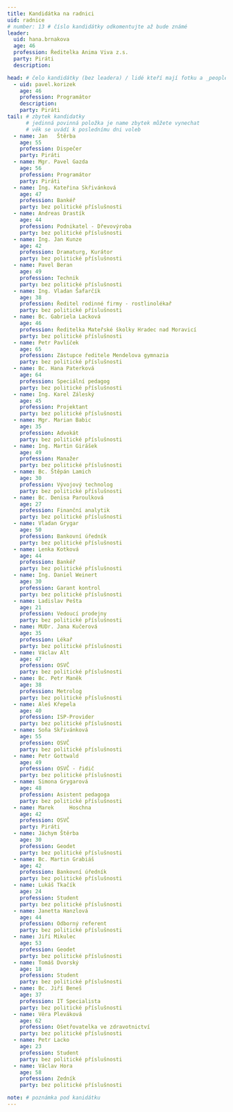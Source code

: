 ```yaml
---
title: Kandidátka na radnici
uid: radnice
# number: 13 # číslo kandidátky odkomentujte až bude známé
leader:
  uid: hana.brnakova
  age: 46
  profession: Ředitelka Anima Viva z.s.
  party: Piráti
  description: 

head: # čelo kandidátky (bez leadera) / lidé kteří mají fotku a _people/jmeno.md
  - uid: pavel.korizek
    age: 46
    profession: Programátor
    description: 
    party: Piráti
tail: # zbytek kandidatky
      # jedinná povinná položka je name zbytek můžete vynechat
      # věk se uvádí k poslednímu dni voleb
  - name: Jan	Štěrba
    age: 55
    profession: Dispečer
    party: Piráti
  - name: Mgr. Pavel Gazda
    age: 56
    profession: Programátor
    party: Piráti
  - name: Ing. Kateřina Skřivánková
    age: 47
    profession: Bankéř
    party: bez politické příslušnosti
  - name: Andreas Drastík
    age: 44
    profession: Podnikatel - Dřevovýroba
    party: bez politické příslušnosti
  - name: Ing. Jan Kunze
    age: 42
    profession: Dramaturg, Kurátor
    party: bez politické příslušnosti
  - name: Pavel	Beran
    age: 49
    profession: Technik
    party: bez politické příslušnosti
  - name: Ing. Vladan Šafarčík
    age: 38
    profession: Ředitel rodinné firmy - rostlinolékař
    party: bez politické příslušnosti 
  - name: Bc. Gabriela Lacková
    age: 46
    profession: Ředitelka Mateřské školky Hradec nad Moravicí
    party: bez politické příslušnosti
  - name: Petr Pavlíček
    age: 65
    profession: Zástupce ředitele Mendelova gymnazia
    party: bez politické příslušnosti
  - name: Bc. Hana Paterková
    age: 64
    profession: Speciální pedagog
    party: bez politické příslušnosti
  - name: Ing. Karel Záleský
    age: 45
    profession: Projektant
    party: bez politické příslušnosti
  - name: Mgr. Marian Babic
    age: 35
    profession: Advokát
    party: bez politické příslušnosti
  - name: Ing. Martin Girášek	
    age: 49
    profession: Manažer
    party: bez politické příslušnosti
  - name: Bc. Štěpán Lamich
    age: 30
    profession: Vývojový technolog 
    party: bez politické příslušnosti
  - name: Bc. Denisa Paroulková
    age: 27
    profession: Finanční analytik
    party: bez politické příslušnosti
  - name: Vladan Grygar
    age: 50
    profession: Bankovní úředník
    party: bez politické příslušnosti	
  - name: Lenka	Kotková 
    age: 44
    profession: Bankéř
    party: bez politické příslušnosti
  - name: Ing. Daniel Weinert
    age: 30
    profession: Garant kontrol
    party: bez politické příslušnosti
  - name: Ladislav Pešta
    age: 21
    profession: Vedoucí prodejny 
    party: bez politické příslušnosti
  - name: MUDr. Jana Kučerová
    age: 35
    profession: Lékař
    party: bez politické příslušnosti
  - name: Václav Alt
    age: 47
    profession: OSVČ
    party: bez politické příslušnosti
  - name: Bc. Petr Maněk
    age: 38
    profession: Metrolog
    party: bez politické příslušnosti
  - name: Aleš Křepela
    age: 40
    profession: ISP-Provider
    party: bez politické příslušnosti
  - name: Soňa Skřivánková
    age: 55
    profession: OSVČ
    party: bez politické příslušnosti
  - name: Petr Gottwald
    age: 49
    profession: OSVČ - řidič
    party: bez politické příslušnosti
  - name: Simona Grygarová
    age: 48
    profession: Asistent pedagoga
    party: bez politické příslušnosti	
  - name: Marek 	Hoschna
    age: 42
    profession: OSVČ
    party: Piráti
  - name: Jáchym Štěrba
    age: 30
    profession: Geodet
    party: bez politické příslušnosti
  - name: Bc. Martin Grabiáš
    age: 42
    profession: Bankovní úředník
    party: bez politické příslušnosti
  - name: Lukáš Tkačík
    age: 24
    profession: Student
    party: bez politické příslušnosti
  - name: Janetta Hanzlová 
    age: 44
    profession: Odborný referent
    party: bez politické příslušnosti
  - name: Jiří Mikulec
    age: 53
    profession: Geodet
    party: bez politické příslušnosti
  - name: Tomáš	Dvorský
    age: 18
    profession: Student
    party: bez politické příslušnosti
  - name: Bc. Jiří Beneš
    age: 37
    profession: IT Specialista
    party: bez politické příslušnosti
  - name: Věra Pleváková
    age: 62
    profession: Ošetřovatelka ve zdravotnictví
    party: bez politické příslušnosti
  - name: Petr Lacko
    age: 23
    profession: Student
    party: bez politické příslušnosti
  - name: Václav Hora
    age: 58 
    profession: Zedník
    party: bez politické příslušnosti

note: # poznámka pod kanidátku
---
```

